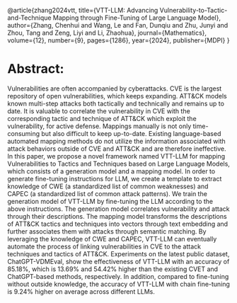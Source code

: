 @article{zhang2024vtt,
  title={VTT-LLM: Advancing Vulnerability-to-Tactic-and-Technique Mapping through Fine-Tuning of Large Language Model},
  author={Zhang, Chenhui and Wang, Le and Fan, Dunqiu and Zhu, Junyi and Zhou, Tang and Zeng, Liyi and Li, Zhaohua},
  journal={Mathematics},
  volume={12},
  number={9},
  pages={1286},
  year={2024},
  publisher={MDPI}
}

# Abstract:
Vulnerabilities are often accompanied by cyberattacks. CVE is the largest repository of open vulnerabilities, which keeps expanding. ATT&CK models known multi-step attacks both tactically and technically and remains up to date. It is valuable to correlate the vulnerability in CVE with the corresponding tactic and technique of ATT&CK which exploit the vulnerability, for active defense. Mappings manually is not only time-consuming but also difficult to keep up-to-date. Existing language-based automated mapping methods do not utilize the information associated with attack behaviors outside of CVE and ATT&CK and are therefore ineffective. In this paper, we propose a novel framework named VTT-LLM for mapping Vulnerabilities to Tactics and Techniques based on Large Language Models, which consists of a generation model and a mapping model. In order to generate fine-tuning instructions for LLM, we create a template to extract knowledge of CWE (a standardized list of common weaknesses) and CAPEC (a standardized list of common attack patterns). We train the generation model of VTT-LLM by fine-tuning the LLM according to the above instructions. The generation model correlates vulnerability and attack through their descriptions. The mapping model transforms the descriptions of ATT&CK tactics and techniques into vectors through text embedding and further associates them with attacks through semantic matching. By leveraging the knowledge of CWE and CAPEC, VTT-LLM can eventually automate the process of linking vulnerabilities in CVE to the attack techniques and tactics of ATT&CK. Experiments on the latest public dataset, ChatGPT-VDMEval, show the effectiveness of VTT-LLM with an accuracy of 85.18%, which is 13.69% and 54.42% higher than the existing CVET and ChatGPT-based methods, respectively. In addition, compared to fine-tuning without outside knowledge, the accuracy of VTT-LLM with chain fine-tuning is 9.24% higher on average across different LLMs.